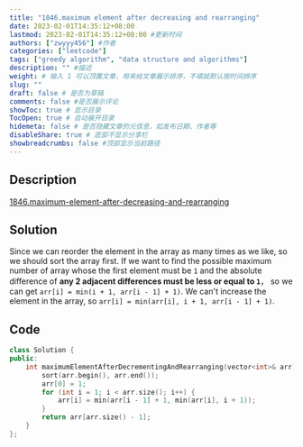 ```yaml
---
title: "1846.maximum element after decreasing and rearranging"
date: 2023-02-01T14:35:12+08:00
lastmod: 2023-02-01T14:35:12+08:00 #更新时间
authors: ["zwyyy456"] #作者
categories: ["leetcode"]
tags: ["greedy algorithm", "data structure and algorithms"]
description: "" #描述
weight: # 输入 1 可以顶置文章，用来给文章展示排序，不填就默认按时间排序
slug: ""
draft: false # 是否为草稿
comments: false #是否展示评论
showToc: true # 显示目录
TocOpen: true # 自动展开目录
hidemeta: false # 是否隐藏文章的元信息，如发布日期、作者等
disableShare: true # 底部不显示分享栏
showbreadcrumbs: false #顶部显示当前路径
---
```

## Description
[1846.maximum-element-after-decreasing-and-rearranging](https://leetcode.com/problems/maximum-element-after-decreasing-and-rearranging/)

## Solution
Since we can reorder the element in the array as many times as we like, so we should sort the array first.
If we want to find the possible maximum number of array whose the first element must be `1` and the absolute difference of **any 2 adjacent differences must be less or equal to `1`**， so we can get `arr[i] = min(i + 1, arr[i - 1] + 1)`. We can't increase the element in the array, so `arr[i] = min(arr[i], i + 1, arr[i - 1] + 1)`.

## Code
```cpp
class Solution {
public:
    int maximumElementAfterDecrementingAndRearranging(vector<int>& arr) {
        sort(arr.begin(), arr.end());
        arr[0] = 1;
        for (int i = 1; i < arr.size(); i++) {
            arr[i] = min(arr[i - 1] + 1, min(arr[i], i + 1));
        }
        return arr[arr.size() - 1];
    }
};
```